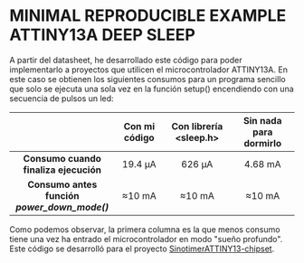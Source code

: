 ﻿# MINIMAL REPRODUCIBLE EXAMPLE ATTINY13A DEEP SLEEP

A partir del datasheet, he desarrollado este código para poder implementarlo a proyectos que utilicen el microcontrolador ATTINY13A. En este caso se obtienen los siguientes consumos para un programa sencillo que solo se ejecuta una sola vez en la función setup() encendiendo con una secuencia de pulsos un led:
<div align="center">
  
  |   | Con mi código  | Con librería <sleep.h> | Sin nada para dormirlo |
  | :---: | :---: | :---: | :---: |
  | **Consumo cuando <br>finaliza ejecución</br>**  | 19.4 μA  | 626 μA  | 4.68 mA  |
  | **Consumo antes función <br>*power_down_mode()*</br>**  | ≈10 mA  | ≈10 mA  | ≈10 mA  |

</div>

Como podemos observar, la primera columna es la que menos consumo tiene una vez ha entrado el microcontrolador en modo "sueño profundo". Este código se desarrolló para el proyecto [SinotimerATTINY13-chipset](https://github.com/torbol/SinotimerATTINY13-chipset).
